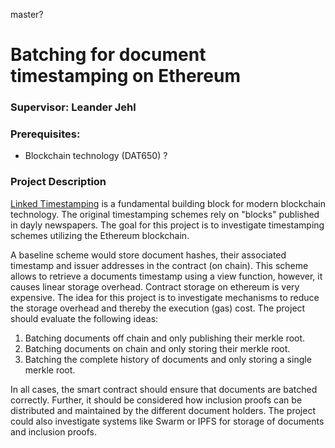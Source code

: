 master?
# Batching for document timestamping on Ethereum

### Supervisor: Leander Jehl

### Prerequisites:

- Blockchain technology (DAT650) ?

### Project Description
[Linked Timestamping](https://en.wikipedia.org/wiki/Linked_timestamping) is a fundamental building block for modern blockchain technology.
The original timestamping schemes rely on "blocks" published in dayly newspapers.
The goal for this project is to investigate timestamping schemes utilizing the Ethereum blockchain.

A baseline scheme would store document hashes, their associated timestamp and issuer addresses in the contract (on chain).
This scheme allows to retrieve a documents timestamp using a view function, however, it causes linear storage overhead.
Contract storage on ethereum is very expensive.
The idea for this project is to investigate mechanisms to reduce the storage overhead and thereby the execution (gas) cost.
The project should evaluate the following ideas:
1. Batching documents off chain and only publishing their merkle root.
2. Batching documents on chain and only storing their merkle root.
3. Batching the complete history of documents and only storing a single merkle root.

In all cases, the smart contract should ensure that documents are batched correctly.
Further, it should be considered how inclusion proofs can be distributed and maintained by the different document holders.
The project could also investigate systems like Swarm or IPFS for storage of documents and inclusion proofs.
